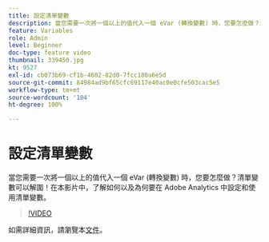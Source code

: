 ```yaml
---
title: 設定清單變數
description: 當您需要一次將一個以上的值代入一個 eVar (轉換變數) 時，您要怎麼做？清單變數可以解圍！在本影片中，了解如何以及為何要在 Adobe Analytics 中設定和使用清單變數。
feature: Variables
role: Admin
level: Beginner
doc-type: feature video
thumbnail: 339450.jpg
kt: 9527
exl-id: cb073b69-cf1b-4602-82d0-7fcc180a6e5d
source-git-commit: 84984ad9bf65cfc69117e40ac0e0cfe503cac5e5
workflow-type: tm+mt
source-wordcount: '104'
ht-degree: 100%

---
```


# 設定清單變數

當您需要一次將一個以上的值代入一個 eVar (轉換變數) 時，您要怎麼做？清單變數可以解圍！在本影片中，了解如何以及為何要在 Adobe Analytics 中設定和使用清單變數。 

>[!VIDEO](https://video.tv.adobe.com/v/339450/?quality=12&learn=on)

如需詳細資訊，請瀏覽本[文件](https://experienceleague.adobe.com/docs/analytics/admin/admin-tools/conversion-variables/list-var-admin.html?lang=zh-Hant)。
